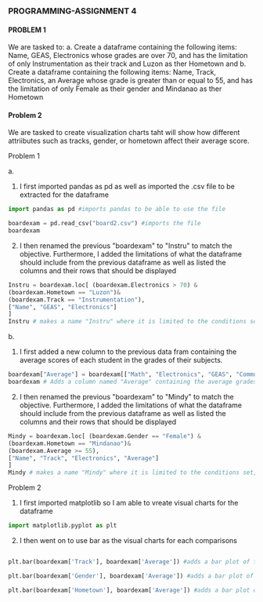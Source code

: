 ### PROGRAMMING-ASSIGNMENT 4

#### PROBLEM 1 
We are tasked to: a. Create a dataframe containing the following items: Name, GEAS, Electronics whose grades are over 70, and has the limitation of only Instrumentation as their track and Luzon as ther Hometown and b. Create a dataframe containing the following items: Name, Track, Electronics, an Average whose grade is greater than or equal to 55, and has the limitation of only Female as their gender and Mindanao as ther Hometown

#### Problem 2 
We are tasked to create visualization charts taht will show how different attriibutes such as tracks, gender, or hometown affect their average score.

Problem 1

a.

1. I first imported pandas as pd as well as imported the .csv file to be extracted for the dataframe
```python
import pandas as pd #imports pandas to be able to use the file

boardexam = pd.read_csv("board2.csv") #imports the file
boardexam
```

2. I then renamed the previous "boardexam" to "Instru" to match the objective. Furthermore, I added the limitations of what the dataframe should include from the previous dataframe as well as listed the columns and their rows that should be displayed
```python
Instru = boardexam.loc[ (boardexam.Electronics > 70) & 
(boardexam.Hometown == "Luzon")&
(boardexam.Track == "Instrumentation"),
["Name", "GEAS", "Electronics"]
]
Instru # makes a name "Instru" where it is limited to the conditions set as well as what information it holds originating from the table
```

b.

1. I first added a new column to the previous data fram containing the average scores of each student in the grades of their subjects.
```python
boardexam["Average"] = boardexam[["Math", "Electronics", "GEAS", "Communication"]].mean(axis=1)
boardexam # Adds a column named "Average" containing the average grades between Math, Electronics, GEAS, and Communication of the students
```

2. I then renamed the previous "boardexam" to "Mindy" to match the objective. Furthermore, I added the limitations of what the dataframe should include from the previous dataframe as well as listed the columns and their rows that should be displayed
```python
Mindy = boardexam.loc[ (boardexam.Gender == "Female") &
(boardexam.Hometown == "Mindanao")&
(boardexam.Average >= 55),
["Name", "Track", "Electronics", "Average"]
]
Mindy # makes a name "Mindy" where it is limited to the conditions set, as well as what information it holds, originating from the table
```

Problem 2
1. I first imported matplotlib so I am able to vreate visual charts for the dataframe
```python
import matplotlib.pyplot as plt
```

2. I then went on to use bar as the visual charts for each comparisons
```python

plt.bar(boardexam['Track'], boardexam['Average']) #adds a bar plot of the averages of the different tracks

plt.bar(boardexam['Gender'], boardexam['Average']) #adds a bar plot of the averages of the different genders

plt.bar(boardexam['Hometown'], boardexam['Average']) #adds a bar plot of the averages of the different Hometown
```




